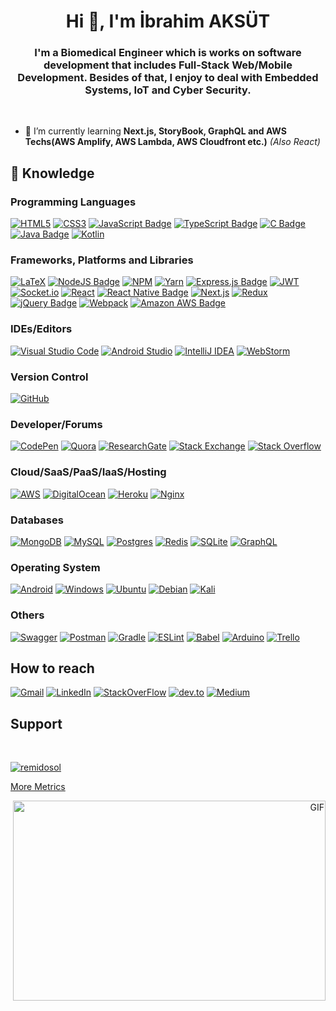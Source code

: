 
<h1 align="center">Hi 👋, I'm İbrahim AKSÜT</h1>

<!-- <img  src="https://komarev.com/ghpvc/?username=remidosol&label=Profile%20views&color=0e75b6&style=for-the-badge"  alt="remidosol" /> -->

<h3 align="center">I'm a Biomedical Engineer which is works on software development that includes Full-Stack Web/Mobile Development. Besides of that, I enjoy to deal with Embedded Systems, IoT and Cyber Security.
</h3>
<br>


- 🌱 I’m currently learning **Next.js, StoryBook, GraphQL and AWS Techs(AWS Amplify, AWS Lambda, AWS Cloudfront etc.)** *(Also React)*

<!-- 📝 I regularly write articles on [https://remidosol.com](https://remidosol.com) -->

## :musical_keyboard: Knowledge

### Programming Languages

[![HTML5](https://img.shields.io/badge/html5-%23E34F26.svg?style=for-the-badge&logo=html5&logoColor=white)](#)
[![CSS3](https://img.shields.io/badge/css3-%231572B6.svg?style=for-the-badge&logo=css3&logoColor=white)](#)
[![JavaScript Badge](https://img.shields.io/badge/JavaScript-323330?style=for-the-badge&logo=javascript&logoColor=F7DF1E)](#)
[![TypeScript Badge](https://img.shields.io/badge/TypeScript-007ACC?style=for-the-badge&logo=typescript&logoColor=white)](#)
[![C Badge](https://img.shields.io/badge/C-00599C?style=for-the-badge&logo=c&logoColor=white)](#)
[![Java Badge](https://img.shields.io/badge/Java-ED8B00?style=for-the-badge&logo=java&logoColor=white)](#)
[![Kotlin](https://img.shields.io/badge/kotlin-%230095D5.svg?style=for-the-badge&logo=kotlin&logoColor=white)](#)

### Frameworks, Platforms and Libraries

[![LaTeX](https://img.shields.io/badge/latex-%23008080.svg?style=for-the-badge&logo=latex&logoColor=white)](#)
[![NodeJS Badge](https://img.shields.io/badge/Node.js-43853D?style=for-the-badge&logo=node.js&logoColor=white)](#)
[![NPM](https://img.shields.io/badge/NPM-%23000000.svg?style=for-the-badge&logo=npm&logoColor=white)](#)
[![Yarn](https://img.shields.io/badge/yarn-%232C8EBB.svg?style=for-the-badge&logo=yarn&logoColor=white)](#)
[![Express.js Badge](https://img.shields.io/badge/Express.js-404D59?style=for-the-badge)](#)
[![JWT](https://img.shields.io/badge/JWT-black?style=for-the-badge&logo=JSON%20web%20tokens)](#)
[![Socket.io](https://img.shields.io/badge/Socket.io-black?style=for-the-badge&logo=socket.io&badgeColor=010101)](#)
[![React](https://img.shields.io/badge/react-%2320232a.svg?style=for-the-badge&logo=react&logoColor=%2361DAFB)](#)
[![React Native Badge](https://img.shields.io/badge/React_Native-20232A?style=for-the-badge&logo=react&logoColor=61DAFB)](#)
[![Next.js](https://img.shields.io/badge/next.js-000000?style=for-the-badge&logo=nextdotjs&logoColor=white)](#)
[![Redux](https://img.shields.io/badge/redux-%23593d88.svg?style=for-the-badge&logo=redux&logoColor=white)](#)
[![jQuery Badge](https://img.shields.io/badge/jQuery-0769AD?style=for-the-badge&logo=jquery&logoColor=white)](#)
[![Webpack](https://img.shields.io/badge/webpack-%238DD6F9.svg?style=for-the-badge&logo=webpack&logoColor=black)](#)
[![Amazon AWS Badge](https://img.shields.io/badge/Amazon_AWS-232F3E?style=for-the-badge&logo=amazon-aws&logoColor=white)](#)

### IDEs/Editors

[![Visual Studio Code](https://img.shields.io/badge/Visual%20Studio%20Code-0078d7.svg?style=for-the-badge&logo=visual-studio-code&logoColor=white)](#)
[![Android Studio](https://img.shields.io/badge/Android%20Studio-3DDC84.svg?style=for-the-badge&logo=android-studio&logoColor=white)](#)
[![IntelliJ IDEA](https://img.shields.io/badge/IntelliJIDEA-000000.svg?style=for-the-badge&logo=intellij-idea&logoColor=white)](#)
[![WebStorm](https://img.shields.io/badge/webstorm-143?style=for-the-badge&logo=webstorm&logoColor=white&color=black)](#)

### Version Control

[![GitHub](https://img.shields.io/badge/github-%23121011.svg?style=for-the-badge&logo=github&logoColor=white)](#)

### Developer/Forums

[![CodePen](https://img.shields.io/badge/Codepen-000000?style=for-the-badge&logo=codepen&logoColor=white)](#)
[![Quora](https://img.shields.io/badge/Quora-%23B92B27.svg?style=for-the-badge&logo=Quora&logoColor=white)](#)
[![ResearchGate](https://img.shields.io/badge/ResearchGate-00CCBB?style=for-the-badge&logo=ResearchGate&logoColor=white)](#)
[![Stack Exchange](https://img.shields.io/badge/StackExchange-%23ffffff.svg?style=for-the-badge&logo=StackExchange&logoColor=white)](#)
[![Stack Overflow](https://img.shields.io/badge/-Stackoverflow-FE7A16?style=for-the-badge&logo=stack-overflow&logoColor=white)](#)


### Cloud/SaaS/PaaS/IaaS/Hosting

[![AWS](https://img.shields.io/badge/AWS-%23FF9900.svg?style=for-the-badge&logo=amazon-aws&logoColor=white)](#)
[![DigitalOcean](https://img.shields.io/badge/DigitalOcean-%230167ff.svg?style=for-the-badge&logo=digitalOcean&logoColor=white)](#)
[![Heroku](https://img.shields.io/badge/heroku-%23430098.svg?style=for-the-badge&logo=heroku&logoColor=white)](#)
[![Nginx](https://img.shields.io/badge/nginx-%23009639.svg?style=for-the-badge&logo=nginx&logoColor=white)](#)


### Databases

[![MongoDB](https://img.shields.io/badge/MongoDB-%234ea94b.svg?style=for-the-badge&logo=mongodb&logoColor=white)](#)
[![MySQL](https://img.shields.io/badge/mysql-%2300f.svg?style=for-the-badge&logo=mysql&logoColor=white)](#)
[![Postgres](https://img.shields.io/badge/postgres-%23316192.svg?style=for-the-badge&logo=postgresql&logoColor=white)](#)
[![Redis](https://img.shields.io/badge/redis-%23DD0031.svg?style=for-the-badge&logo=redis&logoColor=white)](#)
[![SQLite](https://img.shields.io/badge/sqlite-%2307405e.svg?style=for-the-badge&logo=sqlite&logoColor=white)](#)
[![GraphQL](https://img.shields.io/badge/GraphQl-E10098?style=for-the-badge&logo=graphql&logoColor=white)](#)

### Operating System

[![Android](https://img.shields.io/badge/Android-3DDC84?style=for-the-badge&logo=android&logoColor=white)](#)
[![Windows](https://img.shields.io/badge/Windows-0078D6?style=for-the-badge&logo=windows&logoColor=white)](#)
[![Ubuntu](https://img.shields.io/badge/Ubuntu-E95420?style=for-the-badge&logo=ubuntu&logoColor=white)](#)
[![Debian](https://img.shields.io/badge/Debian-D70A53?style=for-the-badge&logo=debian&logoColor=white)](#)
[![Kali](https://img.shields.io/badge/Kali-268BEE?style=for-the-badge&logo=kalilinux&logoColor=white)](#)


### Others

[![Swagger](https://img.shields.io/badge/-Swagger-%23Clojure?style=for-the-badge&logo=swagger&logoColor=white)](#)
[![Postman](https://img.shields.io/badge/Postman-FF6C37?style=for-the-badge&logo=postman&logoColor=white)](#)
[![Gradle](https://img.shields.io/badge/Gradle-02303A.svg?style=for-the-badge&logo=Gradle&logoColor=white)](#)
[![ESLint](https://img.shields.io/badge/ESLint-4B3263?style=for-the-badge&logo=eslint&logoColor=white)](#)
[![Babel](https://img.shields.io/badge/Babel-F9DC3e?style=for-the-badge&logo=babel&logoColor=black)](#)
[![Arduino](https://img.shields.io/badge/-Arduino-00979D?style=for-the-badge&logo=Arduino&logoColor=white)](#)
[![Trello](https://img.shields.io/badge/Trello-%23026AA7.svg?style=for-the-badge&logo=Trello&logoColor=white)](#)

## How to reach

[![Gmail](https://img.shields.io/badge/Gmail-D14836?style=for-the-badge&logo=gmail&logoColor=white)](mailto:serverigaram@gmail.com)
[![LinkedIn](https://img.shields.io/badge/LinkedIn-0077B5?style=for-the-badge&logo=linkedin&logoColor=white)](https://www.linkedin.com/in/server-i-garam/)
[![StackOverFlow](https://img.shields.io/badge/Stack_Overflow-FE7A16?style=for-the-badge&logo=stack-overflow&logoColor=white)](https://stackoverflow.com/users/8935402/remidosol)
[![dev.to](https://img.shields.io/badge/dev.to-0A0A0A?style=for-the-badge&logo=devdotto&logoColor=white)](https://dev.to/remidosol)
[![Medium](https://img.shields.io/badge/Medium-12100E?style=for-the-badge&logo=medium&logoColor=white)](https://medium.com/@serverigaram)


<!--

[![Kaggle](https://img.shields.io/badge/Kaggle-20BEFF?style=for-the-badge&logo=Kaggle&logoColor=white)]([#](https://www.kaggle.com/remidosol))

  

[![HashNode](https://img.shields.io/badge/Hashnode-2962FF?style=for-the-badge&logo=hashnode&logoColor=white)]([#](https://hashnode.com/@remidosol))

--->

  

## Support
<br>
<div>
<div align="left">
<p><a  href="https://www.buymeacoffee.com/remidosol">  <img src="https://img.buymeacoffee.com/button-api/?text=Buy%20me%20a%20coffee&emoji=&slug=remidosol&button_colour=FFDD00&font_colour=000000&font_family=Cookie&outline_colour=000000&coffee_colour=ffffff" alt="remidosol"/></a></p>

[More Metrics](https://metrics.lecoq.io/remidosol?template=classic&isocalendar=1&languages=1&introduction=1&lines=1&discussions=1&isocalendar.duration=full-year&languages.limit=8&languages.sections=most-used&languages.colors=github&languages.threshold=0%25&languages.indepth=false&languages.categories=markup%2C%20programming&languages.recent.categories=markup%2C%20programming&languages.recent.load=300&languages.recent.days=14&introduction.title=true&config.timezone=Europe%2FIstanbul)
</div>

<div align="right">
<p align="right"><img alt="GIF"  src="https://s9.gifyu.com/images/code.gif" width="500"  height="320" /></p>
</div>
</div>

